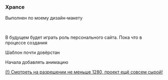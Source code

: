 <h3>Xpance</h3>

<p>Выполнен по моему дизайн-макету</p>
<br>
<p>В будущем будет играть роль персонального сайта. Пока что в процессе создания</p>

<p>Шаблон почти довёрстан</p>
<p>Начала добавлять анимацию</p>

<a href="https://aliszhuravl.github.io/web/index.html">(!) Смотреть на разрешении не меньше 1280, проект ещё совсем сырой!</a>

